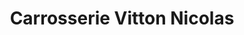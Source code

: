 ---
title: "Carrosserie Vitton Nicolas"
url: /la-ciotat/carrosserie-vitton-nicolas/
shop: réparation de voitures
---